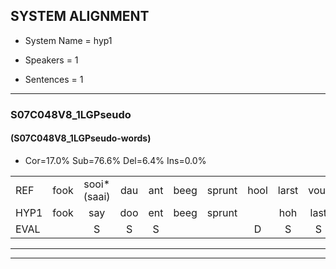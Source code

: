 
## SYSTEM ALIGNMENT

- System Name = hyp1

- Speakers = 1

- Sentences = 1

---

### S07C048V8_1LGPseudo

#### (S07C048V8_1LGPseudo-words)

- Cor=17.0%	Sub=76.6%	Del=6.4%	Ins=0.0%

|  |  |  |  |  |  |  |  |  |  |  |  |  |  |  |  |  |  |  |  |  |  |  |  |  |  |  |  |  |  |  |  |  |  |  |  |  |  |  |  |  |  |  |  |  |  |  |  |
|:--- |:---:|:---:|:---:|:---:|:---:|:---:|:---:|:---:|:---:|:---:|:---:|:---:|:---:|:---:|:---:|:---:|:---:|:---:|:---:|:---:|:---:|:---:|:---:|:---:|:---:|:---:|:---:|:---:|:---:|:---:|:---:|:---:|:---:|:---:|:---:|:---:|:---:|:---:|:---:|:---:|:---:|:---:|:---:|:---:|:---:|:---:|:---:|
| REF | fook | sooi*(saai) | dau | ant | beeg | sprunt | hool | larst | vout | zwoei | fam | rachts | rachts | vaap | * | sprieuw | keng*(ken) | swoers | doer | * | plirt | jien | blard | guul | hoekt*(hoek) | neeuw | noork*(noord) | vid | * | *(zand) | * | * | haans | spaai | sjalt | heik | sank | roen | *(fraai) | * | eem | * | schard | grek | dron | snaaf | stuid |
| HYP1 | fook | say | doo | ent | beeg | sprunt |  | hoh | last | vot | s | vam | a | aht | vap | spre | ken | sou | do | pe | liert | eyen | lart | guul | hoek | nee | noord | vid |  | zij | zand | eeuw | hans | spy | sayeld | heik | sank | roen |  | frai | frak | em | sig | scart | gikdrom | snef | staat |
| EVAL |  | S | S | S |  |  | D | S | S | S | S | S | S | S | S | S | S | S | S | S | S | S | S |  | S | S | S |  | D | S | S | S | S | S | S |  |  |  | D | S | S | S | S | S | S | S | S |
---

---
